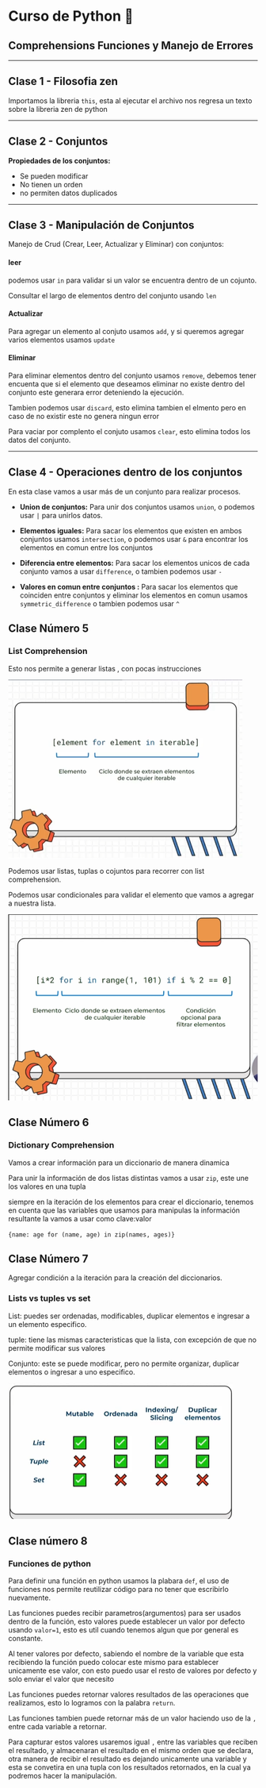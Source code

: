 # Curso de Python 🐍 
## Comprehensions Funciones y Manejo de Errores

---

## Clase 1 - Filosofia zen

Importamos la libreria `this`, esta al ejecutar el archivo nos regresa un texto sobre la libreria zen de python

---

## Clase 2 - Conjuntos

**Propiedades de los conjuntos:**
- Se pueden modificar
- No tienen un orden
- no permiten datos duplicados

---

## Clase 3 - Manipulación de Conjuntos

Manejo de Crud (Crear, Leer, Actualizar y Eliminar) con conjuntos:

#### leer

podemos usar `in` para validar si un valor se encuentra dentro de un cojunto.

Consultar el largo de elementos dentro del conjunto usando `len`

#### Actualizar
Para agregar un elemento al conjuto usamos `add`, y si queremos agregar varios elementos usamos `update`

#### Eliminar

Para eliminar elementos dentro del conjunto usamos `remove`, debemos tener encuenta que si el elemento que deseamos eliminar no existe dentro del conjunto este generara error deteniendo la ejecución.

Tambien podemos usar `discard`, esto elimina tambien el elmento pero en caso de no existir este no genera ningun error 

Para vaciar por complento el conjuto usamos `clear`, esto elimina todos los datos del conjunto.

---

## Clase 4 - Operaciones dentro de los conjuntos

En esta clase vamos a usar más de un conjunto para realizar procesos.

- **Union de conjuntos:** Para unir dos conjuntos usamos `union`, o podemos usar `|` para unirlos datos.

- **Elementos iguales:** Para sacar los elementos que existen en ambos conjuntos usamos `intersection`, o podemos usar `&` para encontrar los elementos en comun entre los conjuntos

- **Diferencia entre elementos:** Para sacar los elementos unicos de cada conjunto vamos a usar `difference`, o tambien podemos usar `-`

- **Valores en comun entre conjuntos :** Para sacar los elementos que coinciden entre conjuntos y eliminar los elementos en comun usamos `symmetric_difference` o tambien podemos usar `^`

## Clase Número 5

### List Comprehension

Esto nos permite a generar listas , con pocas instrucciones

![List Comprehension](/pantallazos/list_comprehension.png)

Podemos usar listas, tuplas o cojuntos para recorrer con list comprehension.

Podemos usar condicionales para validar el elemento que vamos a agregar a nuestra lista.

![List Comprehension condicional](/pantallazos/list_comprehension_condicional.png)

## Clase Número 6

### Dictionary Comprehension

Vamos a crear información para un diccionario de manera dinamica

Para unir la información de dos listas distintas vamos a usar `zip`, este une los valores en una tupla

siempre en la iteración de los elementos para crear el diccionario, tenemos en cuenta que las variables que usamos para manipulas la información resultante la vamos a usar como clave:valor

`{name: age for (name, age) in zip(names, ages)}`


## Clase Número 7

Agregar condición a la iteración para la creación del diccionarios.

### Lists vs tuples vs set

List: puedes ser ordenadas, modificables, duplicar elementos e ingresar a un elemento especifico.

tuple: tiene las mismas caracteristicas que la lista, con excepción de que no permite modificar sus valores

Conjunto: este se puede modificar, pero no permite organizar, duplicar elementos o ingresar a uno especifico.

![List Comprehension condicional](/pantallazos/clase-7.png)

## Clase número 8

### Funciones de python

Para definir una función en python usamos la plabara `def`, el uso de funciones nos permite reutilizar código para no tener que escribirlo nuevamente.

Las funciones puedes recibir parametros(argumentos) para ser usados dentro de la función, esto valores puede establecer un valor por defecto usando `valor=1`, esto es util cuando tenemos algun que por general es constante.

Al tener valores por defecto, sabiendo el nombre de la variable que esta recibiendo la función puedo colocar este mismo para establecer unicamente ese valor, con esto puedo usar el resto de valores por defecto y solo enviar el valor que necesito

Las funciones puedes retornar valores resultados de las operaciones que realizamos, esto lo logramos con la palabra `return`.

Las funciones tambien puede retornar más de un valor haciendo uso de la `,` entre cada variable a retornar.

Para capturar estos valores usaremos igual `,` entre las variables que reciben el resultado, y almacenaran el resultado en el mismo orden que se declara, otra manera de recibir el resultado es dejando unicamente una variable y esta se convetira en una tupla con los resultados retornados, en la cual ya podremos hacer la manipulación.

